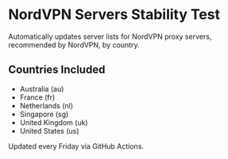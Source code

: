 # NordVPN Servers Stability Test

Automatically updates server lists for NordVPN proxy servers, recommended by NordVPN, by country.

## Countries Included
- Australia (au)
- France (fr)
- Netherlands (nl)
- Singapore (sg)
- United Kingdom (uk)
- United States (us)

Updated every Friday via GitHub Actions.
